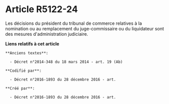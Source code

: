 # Article R5122-24

Les décisions du président du tribunal de commerce relatives à la nomination ou au remplacement du juge-commissaire ou du
liquidateur sont des mesures d'administration judiciaire.

**Liens relatifs à cet article**

	**Anciens textes**:

	  - Décret n°2014-348 du 18 mars 2014 - art. 19 (Ab)

	**Codifié par**:

	  - Décret n°2016-1893 du 28 décembre 2016 - art.

	**Créé par**:

	  - Décret n°2016-1893 du 28 décembre 2016 - art.
